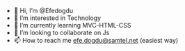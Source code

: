 - 👋 Hi, I’m @Efedogdu
- 👀 I’m interested in Technology
- 🌱 I’m currently learning MVC-HTML-CSS
- 💞️ I’m looking to collaborate on Js
- 📫 How to reach me efe.dogdu@samtel.net (easiest way)

<!---
Efedogdu/Efedogdu is a ✨ special ✨ repository because its `README.md` (this file) appears on your GitHub profile.
You can click the Preview link to take a look at your changes.
--->
